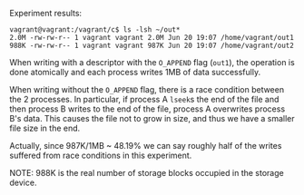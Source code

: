 Experiment results:

```console
vagrant@vagrant:/vagrant/c$ ls -lsh ~/out*
2.0M -rw-rw-r-- 1 vagrant vagrant 2.0M Jun 20 19:07 /home/vagrant/out1
988K -rw-rw-r-- 1 vagrant vagrant 987K Jun 20 19:07 /home/vagrant/out2
```

When writing with a descriptor with the `O_APPEND` flag (`out1`), the operation is done atomically and each process writes 1MB of data successfully.

When writing without the `O_APPEND` flag, there is a race condition between the 2 processes.
In particular, if process A `lseek`s the end of the file and then process B writes to the end of the file, process A overwrites process B's data.
This causes the file not to grow in size, and thus we have a smaller file size in the end.

Actually, since 987K/1MB ~ 48.19% we can say roughly half of the writes suffered from race conditions in this experiment.

NOTE: 988K is the real number of storage blocks occupied in the storage device.
